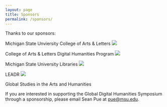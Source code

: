 ```yaml
---
layout: page
title: Sponsors
permalink: /sponsors/
---
```


Thanks to our sponsors:

Michigan State Unviersity College of Arts & Letters 
<img src="https://cloud.githubusercontent.com/assets/10420847/12365293/e7b8ff3e-bba1-11e5-9ed4-bcd102ae10ae.jpg">

College of Arts & Letters Digital Humanities Program
<img src="https://cloud.githubusercontent.com/assets/10420847/12365311/05797ac6-bba2-11e5-88e9-777181f7797a.jpg">

Michigan State University Libraries
<img src="https://cloud.githubusercontent.com/assets/10420847/12365301/ffc8cde8-bba1-11e5-8ac6-300cb0d758d0.png">

LEADR
<img src="https://cloud.githubusercontent.com/assets/10420847/12365296/ee49fcd6-bba1-11e5-8314-08cdbcedab2e.png">

Global Studies in the Arts and Humanities

If you are interested in supporting the Global Digital Humanities Symposium through a sponsorship, please email Sean Pue at pue@msu.edu.
